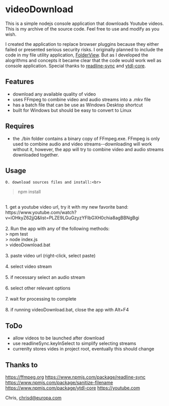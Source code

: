 ﻿# videoDownload

This is a simple nodejs console application that downloads Youtube videos.  This is my archive of the source code. Feel free to use and modify as you wish.

I created the application to replace browser pluggins because they either failed or presented serious security risks.  I originally planned to include the code in my file utility application, <a href="https://github.com/ChrisDeFreitas/Electron-FolderView" >FolderView</a>.  But as I developed the alogrithms and concepts it became clear that the code would work well as console application.  Special thanks to <a href="https://www.npmjs.com/package/readline-sync">readline-sync</a> and
<a href="https://www.npmjs.com/package/ytdl-core">ytdl-core</a>.


## Features
- download any available quality of video
- uses FFmpeg to combine video and audio streams into a .mkv file
- has a batch file that can be use as Windows Desktop shortcut
- built for Windows but should be easy to convert to Linux


## Requires
- the ./bin folder contains a binary copy of FFmpeg.exe.  FFmpeg is only used to combine audio and video streams--downloading will work without it, however, the app will try to combine video and audio streams downloaded together.


## Usage
	0. download sources files and install:<br>
> npm install<br>
<br>
	1. get a youtube video url, try it with my new favorite band:<br>
	https://www.youtube.com/watch?v=iOHkyZ62jjQ&list=PLZE9LGuGzyzYFIbGXH0chia8agBBNgBgi<br>
<br>
	2. Run the app with any of the following methods:<br>
> npm test<br>
> node index.js<br>
> videoDownload.bat<br>
<br>
	3. paste video url (right-click, select paste)<br>
<br>
	4. select video stream<br>
<br>
	5. if necessary select an audio stream<br>
<br>
	6. select other relevant options<br>
<br>
	7. wait for processing to complete<br>
<br>
	8. if running videoDownload.bat, close the app with Alt+F4

## ToDo
- allow videos to be launched after download
- use readlineSync.keyInSelect to simplify selecting streams
- currenlty stores vides in project root, eventually this should change

## Thanks to

https://ffmpeg.org
https://www.npmjs.com/package/readline-sync
https://www.npmjs.com/package/sanitize-filename
https://www.npmjs.com/package/ytdl-core
https://youtube.com


Chris, chrisd@europa.com